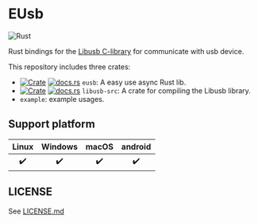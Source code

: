 EUsb
===========

![Rust](https://github.com/ZR233/eusb/workflows/Rust/badge.svg)

Rust bindings for the [Libusb C-library](https://libusb.info/) for communicate with usb device.

This repository includes three crates:

- [![Crate](https://img.shields.io/crates/v/eusb.svg)](https://crates.io/crates/eusb)
  [![docs.rs](https://docs.rs/eusb/badge.svg)](https://docs.rs/eusb)
  `eusb`: A easy use async Rust lib. 
- [![Crate](https://img.shields.io/crates/v/libusb-src.svg)](https://crates.io/crates/libusb-src)
  [![docs.rs](https://docs.rs/libusb-src/badge.svg)](https://docs.rs/libusb-src)
  `libusb-src`: A crate for compiling the Libusb library.
- `example`: example usages.


Support platform
--------------


| Linux | Windows | macOS | android |
|:-----:|:-------:|:-----:|:-------:|
|  ✔️   |   ✔️    |  ✔️   |   ✔️    |

LICENSE
--------
See [LICENSE.md](./LICENSE.md)